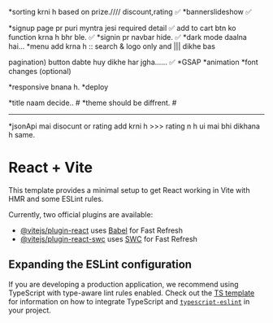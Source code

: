 *sorting krni h based on prize.//// discount,rating ✅
*bannerslideshow ✅

*signup page pr puri myntra jesi required detail ✅
add to cart btn ko function krna h bhr ble. ✅
*signin pr navbar hide. ✅
*dark mode daalna hai... 
*menu add krna h :: search & logo only and ||| dikhe bas

pagination)
button dabte huy dikhe har jgha...... ✅
*GSAP
*animation
*font changes (optional)

*responsive bnana h.
*deploy



>>>>>>>>>>>>>>>>>>>>>>>>

*title naam decide.. #
*theme should be diffrent. #



*********************
*jsonApi mai disocunt or rating add krni h >>> rating n h
ui mai bhi dikhana h same.


































# React + Vite

This template provides a minimal setup to get React working in Vite with HMR and some ESLint rules.

Currently, two official plugins are available:

- [@vitejs/plugin-react](https://github.com/vitejs/vite-plugin-react/blob/main/packages/plugin-react) uses [Babel](https://babeljs.io/) for Fast Refresh
- [@vitejs/plugin-react-swc](https://github.com/vitejs/vite-plugin-react/blob/main/packages/plugin-react-swc) uses [SWC](https://swc.rs/) for Fast Refresh

## Expanding the ESLint configuration

If you are developing a production application, we recommend using TypeScript with type-aware lint rules enabled. Check out the [TS template](https://github.com/vitejs/vite/tree/main/packages/create-vite/template-react-ts) for information on how to integrate TypeScript and [`typescript-eslint`](https://typescript-eslint.io) in your project.
